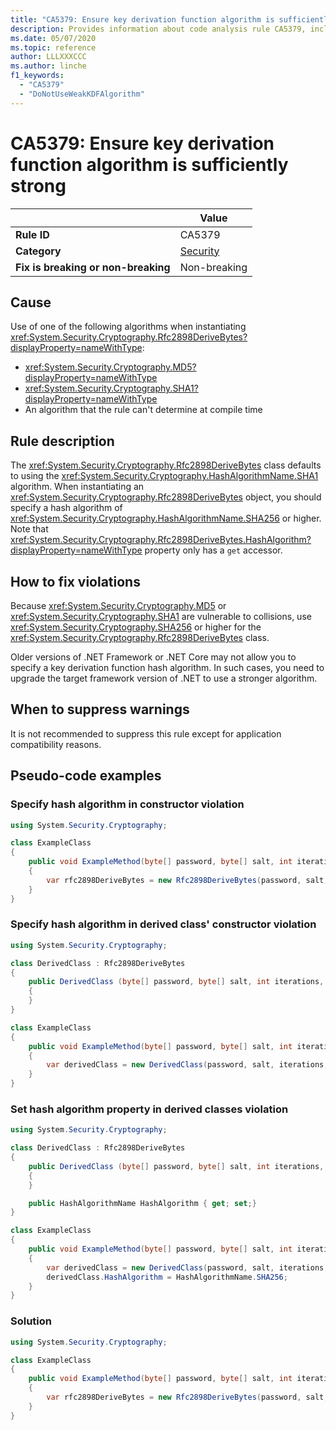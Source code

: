 ```yaml
---
title: "CA5379: Ensure key derivation function algorithm is sufficiently strong (code analysis)"
description: Provides information about code analysis rule CA5379, including causes, how to fix violations, and when to suppress it.
ms.date: 05/07/2020
ms.topic: reference
author: LLLXXXCCC
ms.author: linche
f1_keywords:
  - "CA5379"
  - "DoNotUseWeakKDFAlgorithm"
---
```

# CA5379: Ensure key derivation function algorithm is sufficiently strong

| | Value |
|-|-|
| **Rule ID** |CA5379|
| **Category** |[Security](security-warnings.md)|
| **Fix is breaking or non-breaking** |Non-breaking|

## Cause

Use of one of the following algorithms when instantiating <xref:System.Security.Cryptography.Rfc2898DeriveBytes?displayProperty=nameWithType>:

- <xref:System.Security.Cryptography.MD5?displayProperty=nameWithType>
- <xref:System.Security.Cryptography.SHA1?displayProperty=nameWithType>
- An algorithm that the rule can't determine at compile time

## Rule description

The <xref:System.Security.Cryptography.Rfc2898DeriveBytes> class defaults to using the <xref:System.Security.Cryptography.HashAlgorithmName.SHA1> algorithm. When instantiating an <xref:System.Security.Cryptography.Rfc2898DeriveBytes> object, you should specify a hash algorithm of <xref:System.Security.Cryptography.HashAlgorithmName.SHA256> or higher. Note that <xref:System.Security.Cryptography.Rfc2898DeriveBytes.HashAlgorithm?displayProperty=nameWithType> property only has a `get` accessor.

## How to fix violations

Because <xref:System.Security.Cryptography.MD5> or <xref:System.Security.Cryptography.SHA1> are vulnerable to collisions, use <xref:System.Security.Cryptography.SHA256> or higher for the <xref:System.Security.Cryptography.Rfc2898DeriveBytes> class.

Older versions of .NET Framework or .NET Core may not allow you to specify a key derivation function hash algorithm. In such cases, you need to upgrade the target framework version of .NET to use a stronger algorithm.

## When to suppress warnings

It is not recommended to suppress this rule except for application compatibility reasons.

## Pseudo-code examples

### Specify hash algorithm in constructor violation

```csharp
using System.Security.Cryptography;

class ExampleClass
{
    public void ExampleMethod(byte[] password, byte[] salt, int iterations, HashAlgorithmName hashAlgorithm)
    {
        var rfc2898DeriveBytes = new Rfc2898DeriveBytes(password, salt, iterations, HashAlgorithmName.MD5);
    }
}
```

### Specify hash algorithm in derived class' constructor violation

```csharp
using System.Security.Cryptography;

class DerivedClass : Rfc2898DeriveBytes
{
    public DerivedClass (byte[] password, byte[] salt, int iterations, HashAlgorithmName hashAlgorithm) : base(password, salt, iterations, hashAlgorithm)
    {
    }
}

class ExampleClass
{
    public void ExampleMethod(byte[] password, byte[] salt, int iterations, HashAlgorithmName hashAlgorithm)
    {
        var derivedClass = new DerivedClass(password, salt, iterations, HashAlgorithmName.MD5);
    }
}
```

### Set hash algorithm property in derived classes violation

```csharp
using System.Security.Cryptography;

class DerivedClass : Rfc2898DeriveBytes
{
    public DerivedClass (byte[] password, byte[] salt, int iterations, HashAlgorithmName hashAlgorithm) : base(password, salt, iterations, hashAlgorithm)
    {
    }

    public HashAlgorithmName HashAlgorithm { get; set;}
}

class ExampleClass
{
    public void ExampleMethod(byte[] password, byte[] salt, int iterations, HashAlgorithmName hashAlgorithm)
    {
        var derivedClass = new DerivedClass(password, salt, iterations, HashAlgorithmName.MD5);
        derivedClass.HashAlgorithm = HashAlgorithmName.SHA256;
    }
}
```

### Solution

```csharp
using System.Security.Cryptography;

class ExampleClass
{
    public void ExampleMethod(byte[] password, byte[] salt, int iterations, HashAlgorithmName hashAlgorithm)
    {
        var rfc2898DeriveBytes = new Rfc2898DeriveBytes(password, salt, iterations, HashAlgorithmName.SHA256);
    }
}
```
